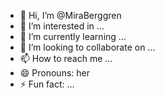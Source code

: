 - 👋 Hi, I’m @MiraBerggren
- 👀 I’m interested in ...
- 🌱 I’m currently learning ...
- 💞️ I’m looking to collaborate on ...
- 📫 How to reach me ...
- 😄 Pronouns: her
- ⚡ Fun fact: ...

<!---
MiraBerggren/MiraBerggren is a ✨ special ✨ repository because its `README.md` (this file) appears on your GitHub profile.
You can click the Preview link to take a look at your changes.
--->
